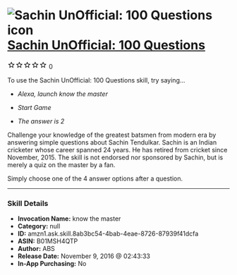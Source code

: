 # &nbsp;<img src="skill_icon" alt="Sachin UnOfficial: 100 Questions icon" width="36"> [Sachin UnOfficial: 100 Questions](http://alexa.amazon.com/#skills/amzn1.ask.skill.8ab3bc54-4bab-4eae-8726-87939f41dcfa)
![0 stars](../../images/ic_star_border_black_18dp_1x.png)![0 stars](../../images/ic_star_border_black_18dp_1x.png)![0 stars](../../images/ic_star_border_black_18dp_1x.png)![0 stars](../../images/ic_star_border_black_18dp_1x.png)![0 stars](../../images/ic_star_border_black_18dp_1x.png) 0

To use the Sachin UnOfficial: 100 Questions skill, try saying...

* *Alexa, launch know the master*

* *Start Game*

* *The answer is 2*

Challenge your knowledge of the greatest batsmen from modern era by answering simple questions about Sachin Tendulkar. Sachin is an Indian cricketer whose career spanned 24 years. He has retired from cricket since November, 2015. The skill is not endorsed nor sponsored by Sachin, but is merely a quiz on the master by a fan.

Simply choose one of the 4 answer options after a question.

***

### Skill Details

* **Invocation Name:** know the master
* **Category:** null
* **ID:** amzn1.ask.skill.8ab3bc54-4bab-4eae-8726-87939f41dcfa
* **ASIN:** B01MSH4QTP
* **Author:** ABS
* **Release Date:** November 9, 2016 @ 02:43:33
* **In-App Purchasing:** No
